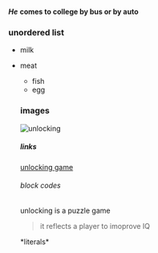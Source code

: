 
***He*** **comes to college by bus or by auto**

### unordered list 
* milk
* meat
  * fish
  * egg
  
  ### images

  ![unlocking](https://image.winudf.com/v2/image/Y29tLmVsaXRldGh1Z3MudW5sb2NLaW5nX2ljb25fMTUzMjk5MTQyOF8wMTA/icon.png?w=170&fakeurl=1)
  
  ##### links
  [unlocking game](https://apkpure.com/unlocking-strain-your-brain/com.elitethugs.unlocKing)
  
  ###### block codes
  unlocking is a puzzle game
  > it reflects a player to imoprove IQ
  
  \*literals\*
